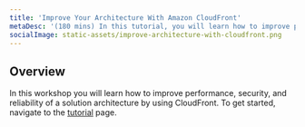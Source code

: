 ```yaml
---
title: 'Improve Your Architecture With Amazon CloudFront'
metaDesc: '(180 mins) In this tutorial, you will learn how to improve performance, security, and reliability of a solution architecture by using CloudFront'
socialImage: static-assets/improve-architecture-with-cloudfront.png
---
```

## Overview
In this workshop you will learn how to improve performance, security, and reliability of a solution architecture by using CloudFront. To get started, navigate to the [tutorial](https://catalog.us-east-1.prod.workshops.aws/workshops/4557215e-2a5c-4522-a69b-8d058aba088c/en-US) page.

